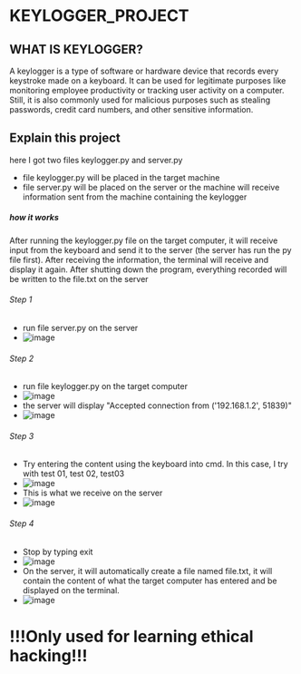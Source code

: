 # KEYLOGGER_PROJECT
## WHAT IS KEYLOGGER? 
A keylogger is a type of software or hardware device that records every keystroke made on a keyboard. It can be used for legitimate purposes like monitoring employee productivity or tracking user activity on a computer. Still, it is also commonly used for malicious purposes such as stealing passwords, credit card numbers, and other sensitive information.
## Explain this project
here I got two files keylogger.py and server.py 
* file keylogger.py will be placed in the target machine
* file server.py will be placed on the server or the machine will receive information sent from the machine containing the keylogger
##### how it works
After running the keylogger.py file on the target computer, it will receive input from the keyboard and send it to the server (the server has run the py file first). After receiving the information, the terminal will receive and display it again. After shutting down the program, everything recorded will be written to the file.txt on the server
###### Step 1
* run file server.py on the server
* ![image](https://github.com/DOMBNC/DOM/assets/101182846/aa955fd8-fb78-4be8-b454-f9273d0eda80)
###### Step 2
* run file keylogger.py on the target computer
* ![image](https://github.com/DOMBNC/KEYLOGGER/assets/101182846/e1b3969b-2269-4feb-bd41-e6623da2cec5)
* the server will display "Accepted connection from ('192.168.1.2', 51839)"
* ![image](https://github.com/DOMBNC/KEYLOGGER/assets/101182846/d91bc9d7-3d56-4f2a-88f0-d407644346c4)
###### Step 3 
* Try entering the content using the keyboard into cmd. In this case, I try with test 01, test 02, test03
* ![image](https://github.com/DOMBNC/KEYLOGGER/assets/101182846/de0ff100-cc67-4ebd-a8ea-f51bfde3bca6)
* This is what we receive on the server
* ![image](https://github.com/DOMBNC/KEYLOGGER/assets/101182846/ca31bc60-9a2d-4cf5-84fa-e0ac0f711003)
###### Step 4
* Stop by typing exit
* ![image](https://github.com/DOMBNC/KEYLOGGER/assets/101182846/471b6af4-d246-4ca7-a62e-6fe823c2f809)
* On the server, it will automatically create a file named file.txt, it will contain the content of what the target computer has entered and be displayed on the terminal.
* ![image](https://github.com/DOMBNC/KEYLOGGER/assets/101182846/b63ff42e-0903-4d74-b9f7-a20a49c838f0)
# !!!Only used for learning ethical hacking!!!
